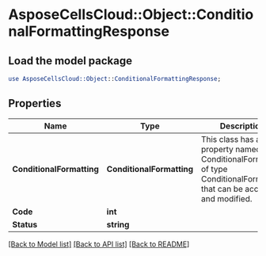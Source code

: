 # AsposeCellsCloud::Object::ConditionalFormattingResponse 

## Load the model package
```perl
use AsposeCellsCloud::Object::ConditionalFormattingResponse;
```

## Properties
Name | Type | Description | Notes
------------ | ------------- | ------------- | -------------
**ConditionalFormatting** | **ConditionalFormatting** | This class has a property named ConditionalFormatting of type ConditionalFormatting that can be accessed and modified. |
**Code** | **int** |  |
**Status** | **string** |  |  

[[Back to Model list]](../README.md#documentation-for-models) [[Back to API list]](../README.md#documentation-for-api-endpoints) [[Back to README]](../README.md)

